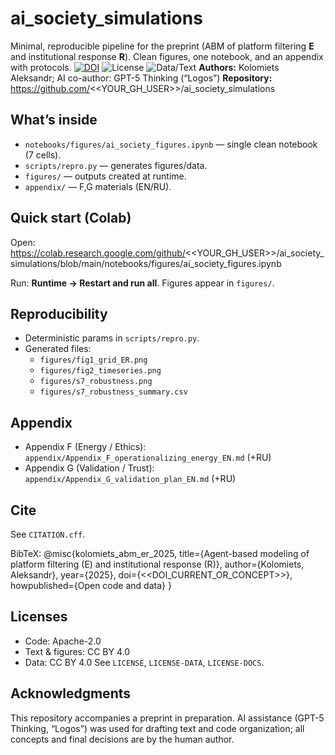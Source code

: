 # ai_society_simulations

Minimal, reproducible pipeline for the preprint (ABM of platform filtering **E** and institutional response **R**). Clean figures, one notebook, and an appendix with protocols.
[![DOI](https://zenodo.org/badge/<<ZENODO_BADGE_ID>>.svg)](https://doi.org/<<DOI_CURRENT_OR_CONCEPT>>)
![License](https://img.shields.io/badge/Code-Apache--2.0-blue)
![Data/Text](https://img.shields.io/badge/Data/Text-CC%20BY%204.0-green)
**Authors:** Kolomiets Aleksandr; AI co-author: GPT-5 Thinking (“Logos”)
**Repository:** https://github.com/<<YOUR_GH_USER>>/ai_society_simulations
## What’s inside
- `notebooks/figures/ai_society_figures.ipynb` — single clean notebook (7 cells).
- `scripts/repro.py` — generates figures/data.
- `figures/` — outputs created at runtime.
- `appendix/` — F,G materials (EN/RU).
## Quick start (Colab)
Open: https://colab.research.google.com/github/<<YOUR_GH_USER>>/ai_society_simulations/blob/main/notebooks/figures/ai_society_figures.ipynb

Run: **Runtime → Restart and run all**. Figures appear in `figures/`.
## Reproducibility
- Deterministic params in `scripts/repro.py`.
- Generated files:
  - `figures/fig1_grid_ER.png`
  - `figures/fig2_timeseries.png`
  - `figures/s7_robustness.png`
  - `figures/s7_robustness_summary.csv`
## Appendix
- Appendix F (Energy / Ethics): `appendix/Appendix_F_operationalizing_energy_EN.md` (+RU)
- Appendix G (Validation / Trust): `appendix/Appendix_G_validation_plan_EN.md` (+RU)
## Cite
See `CITATION.cff`.

BibTeX:
@misc{kolomiets_abm_er_2025,
  title={Agent-based modeling of platform filtering (E) and institutional response (R)},
  author={Kolomiets, Aleksandr},
  year={2025},
  doi={<<DOI_CURRENT_OR_CONCEPT>>},
  howpublished={Open code and data}
}
## Licenses
- Code: Apache-2.0
- Text & figures: CC BY 4.0
- Data: CC BY 4.0
See `LICENSE`, `LICENSE-DATA`, `LICENSE-DOCS`.
## Acknowledgments
This repository accompanies a preprint in preparation. AI assistance (GPT-5 Thinking, “Logos”) was used for drafting text and code organization; all concepts and final decisions are by the human author.
